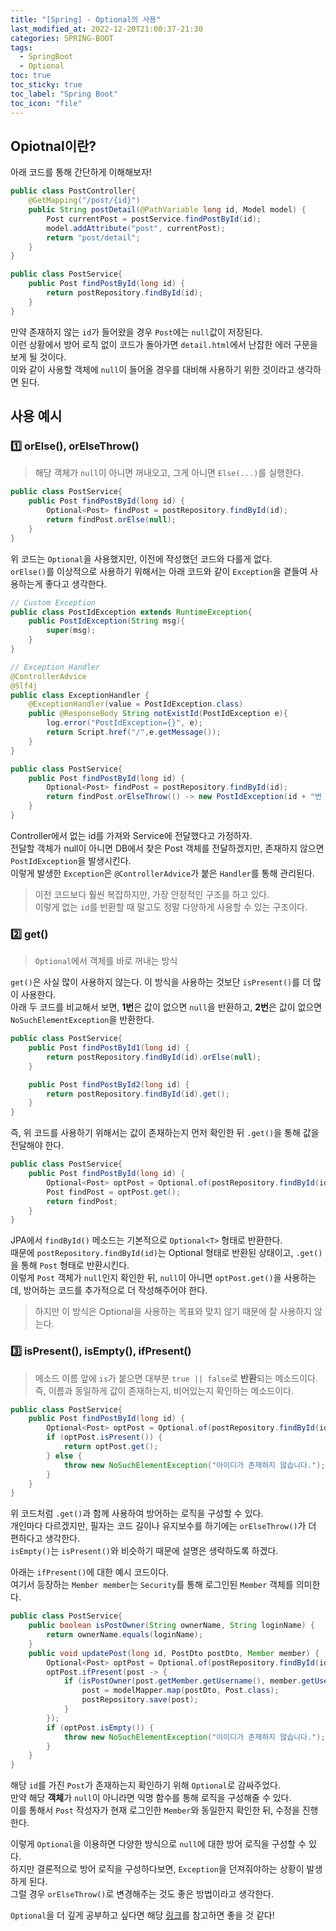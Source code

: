 ```yaml
---
title: "[Spring] - Optional의 사용"
last_modified_at: 2022-12-20T21:00:37-21:30
categories: SPRING-BOOT
tags:
  - SpringBoot
  - Optional
toc: true
toc_sticky: true
toc_label: "Spring Boot"
toc_icon: "file"
---
```

## Opiotnal이란?
아래 코드를 통해 간단하게 이해해보자!
```java
public class PostController{
    @GetMapping("/post/{id}")
    public String postDetail(@PathVariable long id, Model model) {
        Post currentPost = postService.findPostById(id);
        model.addAttribute("post", currentPost);
        return "post/detail";
    }
}

public class PostService{
    public Post findPostById(long id) {
        return postRepository.findById(id);
    }
}
```
만약 존재하지 않는 `id`가 들어왔을 경우 `Post`에는 `null`값이 저장된다.<br>
이런 상황에서 방어 로직 없이 코드가 돌아가면 `detail.html`에서 난잡한 에러 구문을 보게 될 것이다.<br>
이와 같이 사용할 객체에 `null`이 들어올 경우를 대비해 사용하기 위한 것이라고 생각하면 된다.

## 사용 예시

### 1️⃣ orElse(), orElseThrow()
> 해당 객체가 `null`이 아니면 꺼내오고, 그게 아니면 `Else(...)`를 실행한다.

```java
public class PostService{
    public Post findPostById(long id) {
        Optional<Post> findPost = postRepository.findById(id);
        return findPost.orElse(null);
    }
}
```

위 코드는 `Optional`을 사용했지만, 이전에 작성했던 코드와 다를게 없다.<br>
`orElse()`를 이상적으로 사용하기 위해서는 아래 코드와 같이 `Exception`을 곁들여 사용하는게 좋다고 생각한다.

```java
// Custom Exception
public class PostIdException extends RuntimeException{
    public PostIdException(String msg){
        super(msg);
    }
}

// Exception Handler
@ControllerAdvice
@Slf4j
public class ExceptionHandler {
    @ExceptionHandler(value = PostIdException.class)
    public @ResponseBody String notExistId(PostIdException e){
        log.error("PostIdException={}", e);
        return Script.href("/",e.getMessage());
    }
}

public class PostService{
    public Post findPostById(long id) {
        Optional<Post> findPost = postRepository.findById(id);
        return findPost.orElseThrow(() -> new PostIdException(id + "번 게시물은 존재하지 않습니다."));
    }
}
```
Controller에서 없는 id를 가져와 Service에 전달했다고 가정하자.<br>
전달할 객체가 null이 아니면 DB에서 찾은 Post 객체를 전달하겠지만, 존재하지 않으면 `PostIdException`을 발생시킨다.<br>
이렇게 발생한 `Exception`은 `@ControllerAdvice`가 붙은 `Handler`를 통해 관리된다.

> 이전 코드보다 훨씬 복잡하지만, 가장 안정적인 구조를 하고 있다.<br>
> 이렇게 없는 `id`를 반환할 때 말고도 정말 다양하게 사용할 수 있는 구조이다.

### 2️⃣ get()
> `Optional`에서 객체를 바로 꺼내는 방식

`get()`은 사실 많이 사용하지 않는다. 이 방식을 사용하는 것보단 `isPresent()`를 더 많이 사용한다.<br>
아래 두 코드를 비교해서 보면, **1번**은 값이 없으면 `null`을 반환하고, **2번**은 값이 없으면 `NoSuchElementException`을 반환한다.

```java
public class PostService{
    public Post findPostById1(long id) {
        return postRepository.findById(id).orElse(null);
    }

    public Post findPostById2(long id) {
        return postRepository.findById(id).get();
    }
}
```
즉, 위 코드를 사용하기 위해서는 값이 존재하는지 먼저 확인한 뒤 `.get()`을 통해 값을 전달해야 한다.
```java
public class PostService{
    public Post findPostById(long id) {
        Optional<Post> optPost = Optional.of(postRepository.findById(id).get());
        Post findPost = optPost.get();
        return findPost;
    }
}
```
JPA에서 `findById()` 메소드는 기본적으로 `Optional<T>` 형태로 반환한다.<br>
때문에 `postRepository.findById(id)`는 Optional 형태로 반환된 상태이고, `.get()`을 통해 `Post` 형태로 반환시킨다.<br>
이렇게 `Post` 객체가 `null`인지 확인한 뒤, `null`이 아니면 `optPost.get()`을 사용하는데, 방어하는 코드를 추가적으로 더 작성해주어야 한다.
> 하지만 이 방식은 Optional을 사용하는 목표와 맞지 않기 때문에 잘 사용하지 않는다.

### 3️⃣ isPresent(), isEmpty(), ifPresent()
> 메소드 이름 앞에 `is`가 붙으면 대부분 `true || false`로 **반환**되는 메소드이다.<br>
> 즉, 이름과 동일하게 값이 존재하는지, 비어있는지 확인하는 메소드이다.

```java
public class PostService{
    public Post findPostById(long id) {
        Optional<Post> optPost = Optional.of(postRepository.findById(id).get());
        if (optPost.isPresent()) {
            return optPost.get();
        } else {
            throw new NoSuchElementException("아이디가 존재하지 않습니다.");
        }
    }
}
```
위 코드처럼 `.get()`과 함께 사용하여 방어하는 로직을 구성할 수 있다.<br>
개인마다 다르겠지만, 필자는 코드 길이나 유지보수를 하기에는 `orElseThrow()`가 더 편하다고 생각한다.<br>
`isEmpty()`는 `isPresent()`와 비슷하기 때문에 설명은 생략하도록 하겠다.

아래는 `ifPresent()`에 대한 예시 코드이다.<br>
여기서 등장하는 `Member member`는 `Security`를 통해 로그인된 `Member` 객체를 의미한다.

```java
public class PostService{
    public boolean isPostOwner(String ownerName, String loginName) {
        return ownerName.equals(loginName);
    }
    public void updatePost(long id, PostDto postDto, Member member) {
        Optional<Post> optPost = Optional.of(postRepository.findById(id).get());
        optPost.ifPresent(post -> {
            if (isPostOwner(post.getMember.getUsername(), member.getUsername())) {
                post = modelMapper.map(postDto, Post.class);
                postRepository.save(post);
            }
        });
        if (optPost.isEmpty()) {
            throw new NoSuchElementException("이이디가 존재하지 않습니다.");
        }
    }
}
```
해당 `id`를 가진 `Post`가 존재하는지 확인하기 위해 `Optional`로 감싸주었다.<br>
만약 해당 **객체**가 `null`이 아니라면 익명 함수를 통해 로직을 구성해줄 수 있다.<br>
이를 통해서 `Post` 작성자가 현재 로그인한 `Member`와 동일한지 확인한 뒤, 수정을 진행한다.

이렇게 `Optional`을 이용하면 다양한 방식으로 `null`에 대한 방어 로직을 구성할 수 있다.<br>
하지만 결론적으로 방어 로직을 구성하다보면, `Exception`을 던져줘야하는 상황이 발생하게 된다.<br>
그럴 경우 `orElseThrow()`로 변경해주는 것도 좋은 방법이라고 생각한다.

`Optional`을 더 깊게 공부하고 싶다면 해당 [링크](https://www.latera.kr/blog/2019-07-02-effective-optional/#4-%EA%B0%92%EC%9D%B4-%EC%97%86%EB%8A%94-%EA%B2%BD%EC%9A%B0-optional-orelseget-%EC%9D%84-%ED%86%B5%ED%95%B4-%EC%9D%B4%EB%A5%BC-%EB%82%98%ED%83%80%EB%82%B4%EB%8A%94-%EA%B0%9D%EC%B2%B4%EB%A5%BC-%EC%A0%9C%EA%B3%B5%ED%95%A0-%EA%B2%83)를 참고하면 좋을 것 같다!